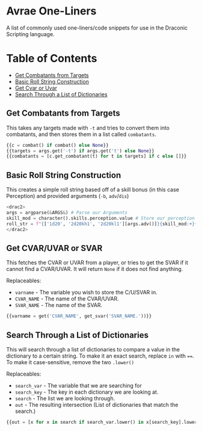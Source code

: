 Avrae One-Liners
================

A list of commonly used one-liners/code snippets for use in the Draconic Scripting language.

Table of Contents
=================
* [Get Combatants from Targets](#get-combatants-from-targets)
* [Basic Roll String Construction](#basic-roll-string-construction)
* [Get Cvar or Uvar](#get-cvaruvar-or-svar)
* [Search Through a List of Dictionaries](#search-through-a-list-of-dictionaries)


Get Combatants from Targets
---------------------------

This takes any targets made with `-t` and tries to convert them into combatants, and then stores them in a list called `combatants`.

```py
{{c = combat() if combat() else None}}
{{targets = args.get('-t') if args.get('t') else None}}
{{combatants = [c.get_combatant(t) for t in targets] if c else []}}
```

Basic Roll String Construction
------------------------------

This creates a simple roll string based off of a skill bonus (in this case Perception) and provided arguments (`-b`, `adv`/`dis`)

```py
<drac2>
args = argparse(&ARGS&) # Parse our Arguments
skill_mod = character().skills.perception.value # Store our perception mod
roll_str = f"{['1d20', '2d20kh1', '2d20kl1'][args.adv()]}{skill_mod:+}{f'+{b}' if (b := args.join('b', '+')) else ''}" # Construct our roll with adv parsing and bonuses.
</drac2>
```

Get CVAR/UVAR or SVAR
---------------------

This fetches the CVAR or UVAR from a player, or tries to get the SVAR if it cannot find a CVAR/UVAR. It will return `None` if it does not find anything.

Replaceables: 
* `varname` - The variable you wish to store the C/U/SVAR in.
* `CVAR_NAME` - The name of the CVAR/UVAR.
* `SVAR_NAME` - The name of the SVAR.
```py
{{varname = get('CVAR_NAME', get_svar('SVAR_NAME.'))}}
```

Search Through a List of Dictionaries
-------------------------------------

This will search through a list of dictionaries to compare a value in the dictionary to a certain string.
To make it an exact search, replace `in` with `==`. To make it case-sensitive, remove the two `.lower()`

Replaceables:
* `search_var` - The variable that we are searching for
* `search_key` - The key in each dictionary we are looking at.
* `search` - The list we are looking through.
* `out` - The resulting intersection (List of dictionaries that match the search.)

```py
{{out = [x for x in search if search_var.lower() in x[search_key].lower()]}}
```